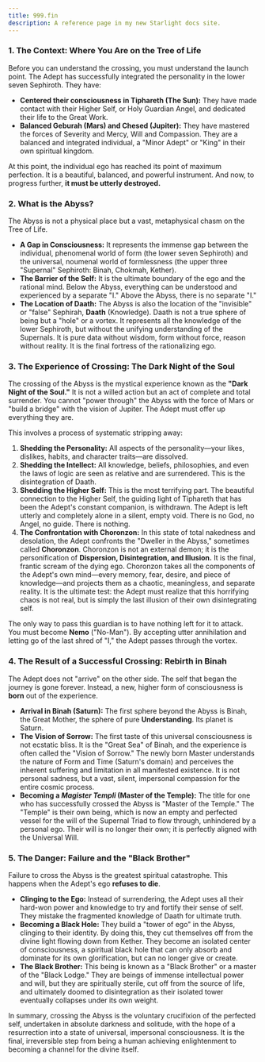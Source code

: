 ```yaml
---
title: 999.fin
description: A reference page in my new Starlight docs site.
---
```




### 1. The Context: Where You Are on the Tree of Life

Before you can understand the crossing, you must understand the launch point. The Adept has successfully integrated the personality in the lower seven Sephiroth. They have:

*   **Centered their consciousness in Tiphareth (The Sun):** They have made contact with their Higher Self, or Holy Guardian Angel, and dedicated their life to the Great Work.
*   **Balanced Geburah (Mars) and Chesed (Jupiter):** They have mastered the forces of Severity and Mercy, Will and Compassion. They are a balanced and integrated individual, a "Minor Adept" or "King" in their own spiritual kingdom.

At this point, the individual ego has reached its point of maximum perfection. It is a beautiful, balanced, and powerful instrument. And now, to progress further, **it must be utterly destroyed.**

### 2. What is the Abyss?

The Abyss is not a physical place but a vast, metaphysical chasm on the Tree of Life.

*   **A Gap in Consciousness:** It represents the immense gap between the individual, phenomenal world of form (the lower seven Sephiroth) and the universal, noumenal world of formlessness (the upper three "Supernal" Sephiroth: Binah, Chokmah, Kether).
*   **The Barrier of the Self:** It is the ultimate boundary of the ego and the rational mind. Below the Abyss, everything can be understood and experienced by a separate "I." Above the Abyss, there is no separate "I."
*   **The Location of Daath:** The Abyss is also the location of the "invisible" or "false" Sephirah, **Daath** (Knowledge). Daath is not a true sphere of being but a "hole" or a vortex. It represents all the knowledge of the lower Sephiroth, but without the unifying understanding of the Supernals. It is pure data without wisdom, form without force, reason without reality. It is the final fortress of the rationalizing ego.

### 3. The Experience of Crossing: The Dark Night of the Soul

The crossing of the Abyss is the mystical experience known as the **"Dark Night of the Soul."** It is not a willed action but an act of complete and total surrender. You cannot "power through" the Abyss with the force of Mars or "build a bridge" with the vision of Jupiter. The Adept must offer up everything they are.

This involves a process of systematic stripping away:

1.  **Shedding the Personality:** All aspects of the personality—your likes, dislikes, habits, and character traits—are dissolved.
2.  **Shedding the Intellect:** All knowledge, beliefs, philosophies, and even the laws of logic are seen as relative and are surrendered. This is the disintegration of Daath.
3.  **Shedding the Higher Self:** This is the most terrifying part. The beautiful connection to the Higher Self, the guiding light of Tiphareth that has been the Adept's constant companion, is withdrawn. The Adept is left utterly and completely alone in a silent, empty void. There is no God, no Angel, no guide. There is nothing.
4.  **The Confrontation with Choronzon:** In this state of total nakedness and desolation, the Adept confronts the "Dweller in the Abyss," sometimes called **Choronzon**. Choronzon is not an external demon; it is the personification of **Dispersion, Disintegration, and Illusion.** It is the final, frantic scream of the dying ego. Choronzon takes all the components of the Adept's own mind—every memory, fear, desire, and piece of knowledge—and projects them as a chaotic, meaningless, and separate reality. It is the ultimate test: the Adept must realize that this horrifying chaos is not real, but is simply the last illusion of their own disintegrating self.

The only way to pass this guardian is to have nothing left for it to attack. You must become **Nemo** ("No-Man"). By accepting utter annihilation and letting go of the last shred of "I," the Adept passes through the vortex.

### 4. The Result of a Successful Crossing: Rebirth in Binah

The Adept does not "arrive" on the other side. The self that began the journey is gone forever. Instead, a new, higher form of consciousness is **born** out of the experience.

*   **Arrival in Binah (Saturn):** The first sphere beyond the Abyss is Binah, the Great Mother, the sphere of pure **Understanding**. Its planet is Saturn.
*   **The Vision of Sorrow:** The first taste of this universal consciousness is not ecstatic bliss. It is the "Great Sea" of Binah, and the experience is often called the "Vision of Sorrow." The newly born Master understands the nature of Form and Time (Saturn's domain) and perceives the inherent suffering and limitation in all manifested existence. It is not personal sadness, but a vast, silent, impersonal compassion for the entire cosmic process.
*   **Becoming a *Magister Templi* (Master of the Temple):** The title for one who has successfully crossed the Abyss is "Master of the Temple." The "Temple" is their own being, which is now an empty and perfected vessel for the will of the Supernal Triad to flow through, unhindered by a personal ego. Their will is no longer their own; it is perfectly aligned with the Universal Will.

### 5. The Danger: Failure and the "Black Brother"

Failure to cross the Abyss is the greatest spiritual catastrophe. This happens when the Adept's ego **refuses to die**.

*   **Clinging to the Ego:** Instead of surrendering, the Adept uses all their hard-won power and knowledge to try and fortify their sense of self. They mistake the fragmented knowledge of Daath for ultimate truth.
*   **Becoming a Black Hole:** They build a "tower of ego" in the Abyss, clinging to their identity. By doing this, they cut themselves off from the divine light flowing down from Kether. They become an isolated center of consciousness, a spiritual black hole that can only absorb and dominate for its own glorification, but can no longer give or create.
*   **The Black Brother:** This being is known as a "Black Brother" or a master of the "Black Lodge." They are beings of immense intellectual power and will, but they are spiritually sterile, cut off from the source of life, and ultimately doomed to disintegration as their isolated tower eventually collapses under its own weight.

In summary, crossing the Abyss is the voluntary crucifixion of the perfected self, undertaken in absolute darkness and solitude, with the hope of a resurrection into a state of universal, impersonal consciousness. It is the final, irreversible step from being a human achieving enlightenment to becoming a channel for the divine itself.